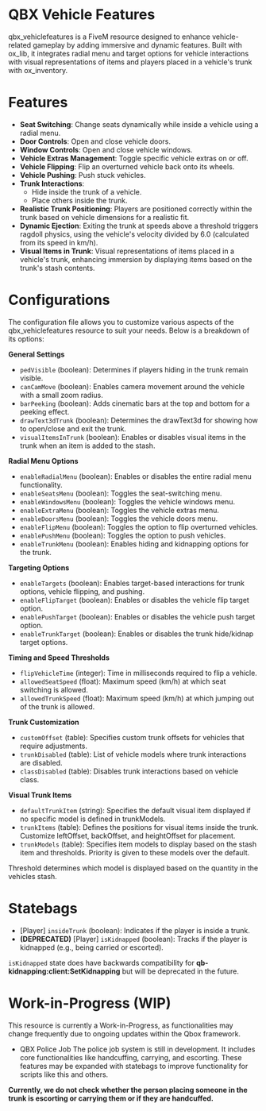 # QBX Vehicle Features
qbx_vehiclefeatures is a FiveM resource designed to enhance vehicle-related gameplay by adding immersive and dynamic features. Built with ox_lib, it integrates radial menu and target options for vehicle interactions with visual representations of items and players placed in a vehicle's trunk with ox_inventory.

# Features
- **Seat Switching**: Change seats dynamically while inside a vehicle using a radial menu.
- **Door Controls**: Open and close vehicle doors.
- **Window Controls**: Open and close vehicle windows.
- **Vehicle Extras Management**: Toggle specific vehicle extras on or off.
- **Vehicle Flipping**: Flip an overturned vehicle back onto its wheels.
- **Vehicle Pushing**: Push stuck vehicles.
- **Trunk Interactions**:
  - Hide inside the trunk of a vehicle.
  - Place others inside the trunk.
- **Realistic Trunk Positioning**: Players are positioned correctly within the trunk based on vehicle dimensions for a realistic fit.
- **Dynamic Ejection**: Exiting the trunk at speeds above a threshold triggers ragdoll physics, using the vehicle's velocity divided by 6.0 (calculated from its speed in km/h).
- **Visual Items in Trunk**: Visual representations of items placed in a vehicle's trunk, enhancing immersion by displaying items based on the trunk's stash contents.

# Configurations
The configuration file allows you to customize various aspects of the qbx_vehiclefeatures resource to suit your needs. Below is a breakdown of its options:

**General Settings**
- `pedVisible` (boolean): Determines if players hiding in the trunk remain visible.
- `canCamMove` (boolean): Enables camera movement around the vehicle with a small zoom radius.
- `barPeeking` (boolean): Adds cinematic bars at the top and bottom for a peeking effect.
- `drawText3dTrunk` (boolean): Determines the drawText3d for showing how to open/close and exit the trunk.
- `visualItemsInTrunk` (boolean): Enables or disables visual items in the trunk when an item is added to the stash.

**Radial Menu Options**
- `enableRadialMenu` (boolean): Enables or disables the entire radial menu functionality.
- `enableSeatsMenu` (boolean): Toggles the seat-switching menu.
- `enableWindowsMenu` (boolean): Toggles the vehicle windows menu.
- `enableExtraMenu` (boolean): Toggles the vehicle extras menu.
- `enableDoorsMenu` (boolean): Toggles the vehicle doors menu.
- `enableFlipMenu` (boolean): Toggles the option to flip overturned vehicles.
- `enablePushMenu` (boolean): Toggles the option to push vehicles.
- `enableTrunkMenu` (boolean): Enables hiding and kidnapping options for the trunk.

**Targeting Options**
- `enableTargets` (boolean): Enables target-based interactions for trunk options, vehicle flipping, and pushing.
- `enableFlipTarget` (boolean): Enables or disables the vehicle flip target option.
- `enablePushTarget` (boolean): Enables or disables the vehicle push target option.
- `enableTrunkTarget` (boolean): Enables or disables the trunk hide/kidnap target options.

**Timing and Speed Thresholds**
- `flipVehicleTime` (integer): Time in milliseconds required to flip a vehicle.
- `allowedSeatSpeed` (float): Maximum speed (km/h) at which seat switching is allowed.
- `allowedTrunkSpeed` (float): Maximum speed (km/h) at which jumping out of the trunk is allowed.

**Trunk Customization**
- `customOffset` (table): Specifies custom trunk offsets for vehicles that require adjustments.
- `trunkDisabled` (table): List of vehicle models where trunk interactions are disabled.
- `classDisabled` (table): Disables trunk interactions based on vehicle class.

**Visual Trunk Items**
- `defaultTrunkItem` (string): Specifies the default visual item displayed if no specific model is defined in trunkModels.
- `trunkItems` (table): Defines the positions for visual items inside the trunk. Customize leftOffset, backOffset, and heightOffset for placement.
- `trunkModels` (table): Specifies item models to display based on the stash item and thresholds. Priority is given to these models over the default.

Threshold determines which model is displayed based on the quantity in the vehicles stash.

# Statebags
- [Player] `insideTrunk` (boolean): Indicates if the player is inside a trunk.
- **(DEPRECATED)** [Player] `isKidnapped` (boolean): Tracks if the player is kidnapped (e.g., being carried or escorted).

`isKidnapped` state does have backwards compatibility for **qb-kidnapping:client:SetKidnapping** but will be deprecated in the future.

# Work-in-Progress (WIP)
This resource is currently a Work-in-Progress, as functionalities may change frequently due to ongoing updates within the Qbox framework.

- QBX Police Job
The police job system is still in development. It includes core functionalities like handcuffing, carrying, and escorting. These features may be expanded with statebags to improve functionality for scripts like this and others.

**Currently, we do not check whether the person placing someone in the trunk is escorting or carrying them or if they are handcuffed.**